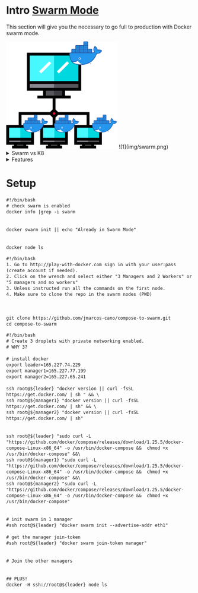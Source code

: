 
# Intro [Swarm Mode](https://docs.docker.com/engine/swarm/)
This section will give you the necessary to go full to production with Docker swarm mode.


<img src="/img/swarm.png" class="center" alt="About me" style="width:300px;">
![1](img/swarm.png)

<details>
  <summary>Swarm vs K8</summary>

<h3>Docker swarm es mejor que kubernetes .... <br> pero ustedes no estan listos para esta conversacion </h3>
<img src="/img/swarmvsk8.png" class="center" alt="About me" style="width:400px;">
![2](img/swarmvsk8.png)

- Just Kidding

</details>

<details>
  <summary>Features</summary>


<ul>
<li> Cluster management integrated with Docker Engine</li>


<li> Declarative service model </li>

<li> Scaling </li>

<li> Desired state reconciliation (The swarm manager node constantly monitors the desired state )</li>

<li> Multi-host networking </li>

<li> Service discovery </li>

<li> Load balancing</li>

<li> Secure by default (intra node) </li>

<li> Rolling updates </li>

<li> Hyper EASY </li>

</ul>
</details>


# Setup


```Local tab=
#!/bin/bash
# check swarm is enabled
docker info |grep -i swarm


docker swarm init || echo "Already in Swarm Mode"


docker node ls

```

```PlaywithDocker tab=
#!/bin/bash
1. Go to http://play-with-docker.com sign in with your user:pass (create account if needed).
2. Click on the wrench and select either "3 Managers and 2 Workers" or "5 managers and no workers"
3. Unless instructed run all the commands on the first node.
4. Make sure to clone the repo in the swarm nodes (PWD)



git clone https://github.com/jmarcos-cano/compose-to-swarm.git
cd compose-to-swarm
```

```DigitalOcean tab=
#!/bin/bash
# Create 3 droplets with private networking enabled.
# WHY 3?

# install docker
export leader=165.227.74.229
export manager1=165.227.77.199
export manager2=165.227.65.241

ssh root@${leader} "docker version || curl -fsSL https://get.docker.com/ | sh " && \
ssh root@${manager1} "docker version || curl -fsSL https://get.docker.com/ | sh" && \
ssh root@${manager2} "docker version || curl -fsSL https://get.docker.com/ | sh"


ssh root@${leader} "sudo curl -L "https://github.com/docker/compose/releases/download/1.25.5/docker-compose-Linux-x86_64" -o /usr/bin/docker-compose &&  chmod +x /usr/bin/docker-compose" &&\
ssh root@${manager1} "sudo curl -L "https://github.com/docker/compose/releases/download/1.25.5/docker-compose-Linux-x86_64" -o /usr/bin/docker-compose &&  chmod +x /usr/bin/docker-compose" &&\
ssh root@${manager2} "sudo curl -L "https://github.com/docker/compose/releases/download/1.25.5/docker-compose-Linux-x86_64" -o /usr/bin/docker-compose &&  chmod +x /usr/bin/docker-compose"


# init swarm in 1 manager
#ssh root@${leader} "docker swarm init --advertise-addr eth1"

# get the manager join-token
#ssh root@${leader} "docker swarm join-token manager"


# Join the other managers


## PLUS!
docker -H ssh://root@${leader} node ls

```
